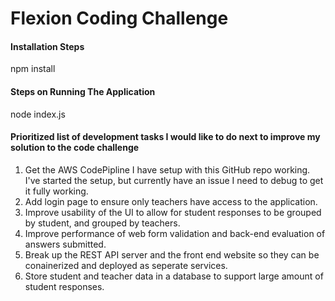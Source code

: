 # Flexion Coding Challenge

#### Installation Steps

npm install

#### Steps on Running The Application

node index.js

#### Prioritized list of development tasks I would like to do next to improve my solution to the code challenge

1. Get the AWS CodePipline I have setup with this GitHub repo working. I've started the setup, but currently have an issue I need to debug to get it fully working.
2. Add login page to ensure only teachers have access to the application.
3. Improve usability of the UI to allow for student responses to be grouped by student, and grouped by teachers.
4. Improve performance of web form validation and back-end evaluation of answers submitted.
5. Break up the REST API server and the front end website so they can be conainerized and deployed as seperate services.
6. Store student and teacher data in a database to support large amount of student responses.

